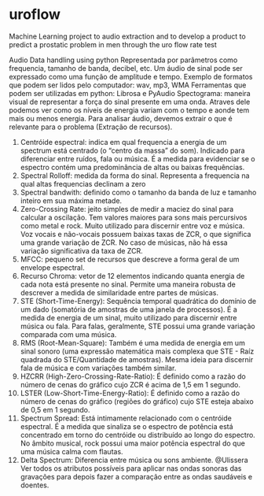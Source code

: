 # uroflow
Machine Learning project to audio extraction and to develop a product to predict a prostatic problem in men through the uro flow rate test

Audio Data handling using python
Representada por parâmetros como frequencia, tamanho de banda, decibel, etc. 
Um áudio de sinal pode ser expressado como uma função de amplitude e tempo.
Exemplo de formatos que podem ser lidos pelo computador: wav, mp3, WMA
Ferramentas que podem ser utilizadas em python: Librosa e PyAudio
Spectograma: maneira visual de representar a força do sinal presente em uma onda. Atraves dele podemos ver como os níveis de energia variam com o tempo e aonde tem mais ou menos energia.
Para analisar áudio, devemos extrair o que é relevante para o problema (Extração de recursos).
1.    Centróide espectral: indica em qual frequencia a energia de um spectrum está centrado (o “centro da massa” do som). Indicado para diferenciar entre ruídos, fala ou música. É a medida para evidenciar se o espectro contém uma predominância de altas ou baixas frequências.
2.    Spectral Rolloff: medida da forma do sinal. Representa a frequencia na qual altas frequencias declinam a zero
3.    Spectral bandwith: definido como o tamanho da banda de luz e tamanho inteiro em sua máxima metade. 
4.    Zero-Crossing Rate: jeito simples de medir a maciez do sinal para calcular a oscilação. Tem valores maiores para sons mais percursivos como metal e rock. Muito utilizado para discernir entre voz e música. Voz vocais e não-vocais possuem baixas taxas de ZCR, o que significa uma grande variação de ZCR. No caso de músicas, não há essa variação significativa da taxa de ZCR.
5.    MFCC: pequeno set de recursos que descreve a forma geral de um envelope espectral.
6.    Recurso Chroma: vetor de 12 elementos indicando quanta energia de cada nota está presente no sinal. Permite uma maneira robusta de descrever a medida de similaridade entre partes de músicas.
7.    STE (Short-Time-Energy): Sequência temporal quadrática do domínio de um dado (somatória de amostras de uma janela de processos). É a medida de energia de um sinal, muito utilizado para discernir entre música ou fala. Para falas, geralmente, STE possui uma grande variação comparada com uma música.
8.    RMS (Root-Mean-Square): Também é uma medida de energia em um sinal sonoro (uma expressão matemática mais complexa que STE - Raíz quadrada do STE/Quantidade de amostras). Mesma ideia para discernir fala de música e com variações também similar.
9.    HZCRR (High-Zero-Crossing-Rate-Ratio): É definido como a razão do número de cenas do gráfico cujo ZCR é acima de 1,5 em 1 segundo.
10.   LSTER (Low-Short-Time-Energy-Ratio): É definido como a razão do número de cenas do gráfico (regiões do gráfico) cujo STE esteja abaixo de 0,5 em 1 segundo.
11.   Spectrum Spread: Está intimamente relacionado com o centróide espectral. É a medida que sinaliza se o espectro de potência está concentrado em torno do centróide ou distribuído ao longo do espectro. No âmbito musical, rock possui uma maior potência espectral do que uma música calma com flautas.
12.   Delta Spectrum: Diferencia entre música ou sons ambiente.
@Ulissera
Ver todos os atributos possíveis para aplicar nas ondas sonoras das gravações para depois fazer a comparação entre as ondas saudáveis e doentes.
